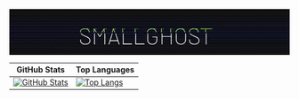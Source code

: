 


<div align="center">
<img src="./cast.gif" alt="just a gif" width="800" align="center">

| GitHub Stats | Top Languages |
|--------------|---------------|
| [![GitHub Stats](https://github-readme-stats.vercel.app/api?username=smallghost42&show_icons=true&theme=nightowl)](https://github.com/smallghost42) | [![Top Langs](https://github-readme-stats.vercel.app/api/top-langs/?username=smallghost42&layout=compact&theme=nightowl)](https://github.com/smallghost42) |
</div>
